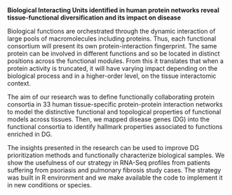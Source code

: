 **Biological Interacting Units identified in human protein networks reveal tissue-functional diversification and its impact on disease**

Biological functions are orchestrated through the dynamic interaction of large pools of macromolecules including proteins. Thus, each functional consortium will present its own protein-interaction fingerprint. The same protein can be involved in different functions and so be located in distinct positions across the functional modules. From this it translates that when a protein activity is truncated, it will have varying impact depending on the biological process and in a higher-order level, on the tissue interactomic context.

The aim of our research was to define functionally collaborating protein consortia in 33 human tissue-specific protein-protein interaction networks to model the distinctive functional and topological properties of functional models across tissues. Then, we mapped disease genes (DG) into the functional consortia to identify hallmark properties associated to functions enriched in DG.

The insights presented in the research can be used to improve DG prioritization methods and functionally characterize biological samples. We show the usefulness of our strategy in RNA-Seq profiles from patients suffering from psoriasis and pulmonary fibrosis study cases. The strategy was built in R environment and we make available the code to implement it in new conditions or species.
